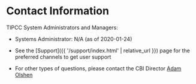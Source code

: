 # Contact Information

TIPCC System Administrators and Managers:

* Systems Administrator: N/A (as of 2020-01-24)

* See the [Support]({{ '/support/index.html' | relative_url }}) page for the preferred channels to get user support

* For other types of questions, please contact the CBI Director [Adam Olshen](https://profiles.ucsf.edu/adam.olshen)

